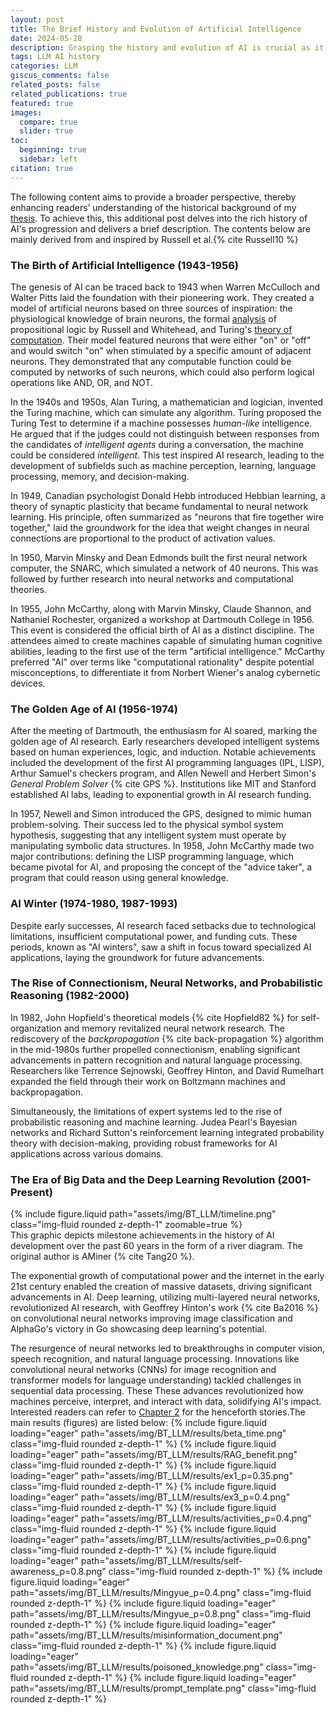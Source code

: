 ```yaml
---
layout: post
title: The Brief History and Evolution of Artificial Intelligence
date: 2024-05-28
description: Grasping the history and evolution of AI is crucial as it offers a roadmap to the origins and influence of LLMs.
tags: LLM AI history
categories: LLM
giscus_comments: false
related_posts: false
related_publications: true
featured: true
images:
  compare: true
  slider: true
toc:
  beginning: true
  sidebar: left
citation: true
---
```


The following content aims to provide a broader perspective, thereby enhancing readers’ understanding of the historical background of my [thesis](https://betagi.github.io/blog/2024/BT_LLM/). To achieve this, this additional post delves into the rich history of AI's progression and delivers a brief description. The contents below are mainly derived from and inspired by Russell et al.{% cite Russell10 %}

### The Birth of Artificial Intelligence (1943-1956)

The genesis of AI can be traced back to 1943 when Warren McCulloch and Walter Pitts laid the foundation with their pioneering work. They created a model of artificial neurons based on three sources of inspiration: the physiological knowledge of brain neurons, the formal [analysis](https://en.wikipedia.org/wiki/Principia_Mathematica) of propositional logic by Russell and Whitehead, and Turing's [theory of computation](https://www.alanturing.net/turing_archive/pages/Reference%20Articles/BriefHistofComp.html). Their model featured neurons that were either "on" or "off" and would switch "on" when stimulated by a specific amount of adjacent neurons. They demonstrated that any computable function could be computed by networks of such neurons, which could also perform logical operations like AND, OR, and NOT.

In the 1940s and 1950s, Alan Turing, a mathematician and logician, invented the Turing machine, which can simulate any algorithm. Turing proposed the Turing Test to determine if a machine possesses _human-like_ intelligence. He argued that if the judges could not distinguish between responses from the candidates of _intelligent agents_ during a conversation, the machine could be considered _intelligent_. This test inspired AI research, leading to the development of subfields such as machine perception, learning, language processing, memory, and decision-making.

In 1949, Canadian psychologist Donald Hebb introduced Hebbian learning, a theory of synaptic plasticity that became fundamental to neural network learning. His principle, often summarized as "neurons that fire together wire together," laid the groundwork for the idea that weight changes in neural connections are proportional to the product of activation values.

In 1950, Marvin Minsky and Dean Edmonds built the first neural network computer, the SNARC, which simulated a network of 40 neurons. This was followed by further research into neural networks and computational theories.

In 1955, John McCarthy, along with Marvin Minsky, Claude Shannon, and Nathaniel Rochester, organized a workshop at Dartmouth College in 1956. This event is considered the official birth of AI as a distinct discipline. The attendees aimed to create machines capable of simulating human cognitive abilities, leading to the first use of the term "artificial intelligence." McCarthy preferred "AI" over terms like "computational rationality" despite potential misconceptions, to differentiate it from Norbert Wiener's analog cybernetic devices.

### The Golden Age of AI (1956-1974)

After the meeting of Dartmouth, the enthusiasm for AI soared, marking the golden age of AI research. Early researchers developed intelligent systems based on human experiences, logic, and induction. Notable achievements included the development of the first AI programming languages (IPL, LISP), Arthur Samuel's checkers program, and Allen Newell and Herbert Simon's _General Problem Solver_ {% cite GPS %}. Institutions like MIT and Stanford established AI labs, leading to exponential growth in AI research funding.

In 1957, Newell and Simon introduced the GPS, designed to mimic human problem-solving. Their success led to the physical symbol system hypothesis, suggesting that any intelligent system must operate by manipulating symbolic data structures. In 1958, John McCarthy made two major contributions: defining the LISP programming language, which became pivotal for AI, and proposing the concept of the "advice taker", a program that could reason using general knowledge.

### AI Winter (1974-1980, 1987-1993)

Despite early successes, AI research faced setbacks due to technological limitations, insufficient computational power, and funding cuts. These periods, known as "AI winters", saw a shift in focus toward specialized AI applications, laying the groundwork for future advancements.

### The Rise of Connectionism, Neural Networks, and Probabilistic Reasoning (1982-2000)

In 1982, John Hopfield's theoretical models {% cite Hopfield82 %} for self-organization and memory revitalized neural network research. The rediscovery of the _backpropagation_ {% cite back-propagation %} algorithm in the mid-1980s further propelled connectionism, enabling significant advancements in pattern recognition and natural language processing. Researchers like Terrence Sejnowski, Geoffrey Hinton, and David Rumelhart expanded the field through their work on Boltzmann machines and backpropagation.

Simultaneously, the limitations of expert systems led to the rise of probabilistic reasoning and machine learning. Judea Pearl's Bayesian networks and Richard Sutton's reinforcement learning integrated probability theory with decision-making, providing robust frameworks for AI applications across various domains.

### The Era of Big Data and the Deep Learning Revolution (2001-Present)

<div class="row mt-3">
    <div class="col-12 mt-3 mt-md-0">
        {% include figure.liquid path="assets/img/BT_LLM/timeline.png" class="img-fluid rounded z-depth-1" zoomable=true %}
    </div>
</div>
<div class="caption">
    This graphic depicts milestone achievements in the history of AI development over the past 60 years in the form of a river diagram. The original author is AMiner {% cite Tang20 %}.
</div>

The exponential growth of computational power and the internet in the early 21st century enabled the creation of massive datasets, driving significant advancements in AI. Deep learning, utilizing multi-layered neural networks, revolutionized AI research, with Geoffrey Hinton's work {% cite Ba2016 %} on convolutional neural networks improving image classification and AlphaGo's victory in Go showcasing deep learning's potential.

The resurgence of neural networks led to breakthroughs in computer vision, speech recognition, and natural language processing. Innovations like convolutional neural networks (CNNs) for image recognition and transformer models for language understanding) tackled challenges in sequential data processing. These These advances revolutionized how machines perceive, interpret, and interact with data, solidifying AI's impact. Interested readers can refer to [Chapter 2](https://betagi.github.io/blog/2024/BT_LLM/#2-background) for the henceforth stories.The main results (figures) are listed below:
<swiper-container keyboard="true" navigation="true" pagination="true" pagination-clickable="true" pagination-dynamic-bullets="true" rewind="true">
<swiper-slide>{% include figure.liquid loading="eager" path="assets/img/BT_LLM/results/beta_time.png" class="img-fluid rounded z-depth-1" %}</swiper-slide>
<swiper-slide>{% include figure.liquid loading="eager" path="assets/img/BT_LLM/results/RAG_benefit.png" class="img-fluid rounded z-depth-1" %}</swiper-slide>
<swiper-slide>{% include figure.liquid loading="eager" path="assets/img/BT_LLM/results/ex1_p=0.35.png" class="img-fluid rounded z-depth-1" %}</swiper-slide>
<swiper-slide>{% include figure.liquid loading="eager" path="assets/img/BT_LLM/results/ex3_p=0.4.png" class="img-fluid rounded z-depth-1" %}</swiper-slide>
<swiper-slide>{% include figure.liquid loading="eager" path="assets/img/BT_LLM/results/activities_p=0.4.png" class="img-fluid rounded z-depth-1" %}</swiper-slide>
<swiper-slide>{% include figure.liquid loading="eager" path="assets/img/BT_LLM/results/activities_p=0.6.png" class="img-fluid rounded z-depth-1" %}</swiper-slide>
<swiper-slide>{% include figure.liquid loading="eager" path="assets/img/BT_LLM/results/self-awareness_p=0.8.png" class="img-fluid rounded z-depth-1" %}</swiper-slide>
<swiper-slide>{% include figure.liquid loading="eager" path="assets/img/BT_LLM/results/Mingyue_p=0.4.png" class="img-fluid rounded z-depth-1" %}</swiper-slide>
<swiper-slide>{% include figure.liquid loading="eager" path="assets/img/BT_LLM/results/Mingyue_p=0.8.png" class="img-fluid rounded z-depth-1" %}</swiper-slide>
<swiper-slide>{% include figure.liquid loading="eager" path="assets/img/BT_LLM/results/misinformation_document.png" class="img-fluid rounded z-depth-1" %}</swiper-slide>
<swiper-slide>{% include figure.liquid loading="eager" path="assets/img/BT_LLM/results/poisoned_knowledge.png" class="img-fluid rounded z-depth-1" %}</swiper-slide>
<swiper-slide>{% include figure.liquid loading="eager" path="assets/img/BT_LLM/results/prompt_template.png" class="img-fluid rounded z-depth-1" %}</swiper-slide>
</swiper-container>

